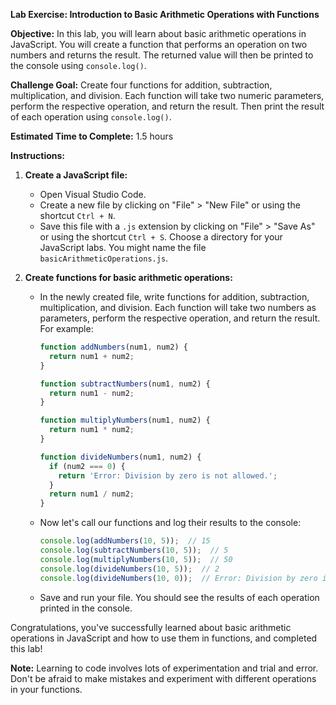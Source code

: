 **Lab Exercise: Introduction to Basic Arithmetic Operations with Functions**

**Objective:** In this lab, you will learn about basic arithmetic operations in JavaScript. You will create a function that performs an operation on two numbers and returns the result. The returned value will then be printed to the console using `console.log()`.

**Challenge Goal:** Create four functions for addition, subtraction, multiplication, and division. Each function will take two numeric parameters, perform the respective operation, and return the result. Then print the result of each operation using `console.log()`.

**Estimated Time to Complete:** 1.5 hours

**Instructions:**

1. **Create a JavaScript file:**
    - Open Visual Studio Code.
    - Create a new file by clicking on "File" > "New File" or using the shortcut `Ctrl + N`.
    - Save this file with a `.js` extension by clicking on "File" > "Save As" or using the shortcut `Ctrl + S`. Choose a directory for your JavaScript labs. You might name the file `basicArithmeticOperations.js`.

2. **Create functions for basic arithmetic operations:**
    - In the newly created file, write functions for addition, subtraction, multiplication, and division. Each function will take two numbers as parameters, perform the respective operation, and return the result.
        For example:
        ```javascript
        function addNumbers(num1, num2) {
          return num1 + num2;
        }

        function subtractNumbers(num1, num2) {
          return num1 - num2;
        }

        function multiplyNumbers(num1, num2) {
          return num1 * num2;
        }

        function divideNumbers(num1, num2) {
          if (num2 === 0) {
            return 'Error: Division by zero is not allowed.';
          }
          return num1 / num2;
        }
        ```
    - Now let's call our functions and log their results to the console:
        ```javascript
        console.log(addNumbers(10, 5));  // 15
        console.log(subtractNumbers(10, 5));  // 5
        console.log(multiplyNumbers(10, 5));  // 50
        console.log(divideNumbers(10, 5));  // 2
        console.log(divideNumbers(10, 0));  // Error: Division by zero is not allowed.
        ```
    - Save and run your file. You should see the results of each operation printed in the console.

Congratulations, you've successfully learned about basic arithmetic operations in JavaScript and how to use them in functions, and completed this lab!

**Note:** Learning to code involves lots of experimentation and trial and error. Don't be afraid to make mistakes and experiment with different operations in your functions.